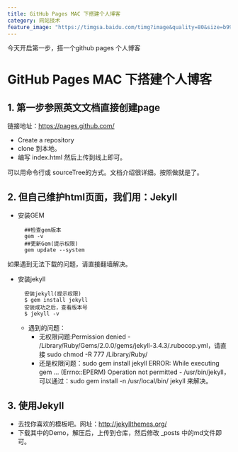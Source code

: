 ```yaml
---
title: GitHub Pages MAC 下搭建个人博客
category: 网站技术
feature_image: "https://timgsa.baidu.com/timg?image&quality=80&size=b9999_10000&sec=1492419704794&di=79b375df19a78d9c69b90206f53fb6de&imgtype=0&src=http%3A%2F%2Fimage.tianjimedia.com%2FuploadImages%2F2012%2F235%2F9J92Z5E5R868.jpg"
---
```


今天开启第一步，搭一个github pages 个人博客

<!-- more -->


# GitHub Pages MAC 下搭建个人博客

## 1. 第一步参照英文文档直接创建page
 链接地址：https://pages.github.com/
 * Create a repository
 * clone 到本地。
 * 编写 index.html 然后上传到线上即可。

 可以用命令行或 sourceTree的方式。文档介绍很详细。按照做就是了。


## 2. 但自己维护html页面，我们用：Jekyll

* 安装GEM

		##检查gem版本
		gem -v
		##更新Gem(提示权限)
		gem update --system

如果遇到无法下载的问题，请直接翻墙解决。		

* 安装jekyll
		
		安装jekyll(提示权限)
		$ gem install jekyll
		安装成功之后，查看版本号
		$ jekyll -v

	* 遇到的问题：
	  * 无权限问题:Permission denied - /Library/Ruby/Gems/2.0.0/gems/jekyll-3.4.3/.rubocop.yml，请直接 sudo chmod -R 777 /Library/Ruby/
	  * 还是权限问题：sudo gem install jekyll
ERROR:  While executing gem ... (Errno::EPERM)
    Operation not permitted - /usr/bin/jekyll，可以通过：sudo gem install -n /usr/local/bin/ jekyll 来解决。
    
## 3. 使用Jekyll
* 去找你喜欢的模板吧。网址：http://jekyllthemes.org/
* 下载其中的Demo，解压后，上传到仓库，然后修改 _posts 中的md文件即可。
